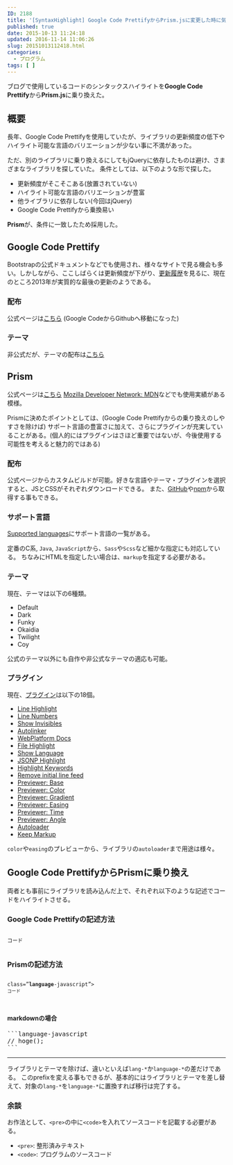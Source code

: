 ```yaml
---
ID: 2188
title: '[SyntaxHighlight] Google Code PrettifyからPrism.jsに変更した時に気をつけたこと'
published: true
date: 2015-10-13 11:24:18
updated: 2016-11-14 11:06:26
slug: 20151013112418.html
categories:
  - プログラム
tags: [ ]
---
```

ブログで使用しているコードのシンタックスハイライトを**Google Code Prettify**から**Prism.js**に乗り換えた。

<!--more-->

## 概要
長年、Google Code Prettifyを使用していたが、ライブラリの更新頻度の低下やハイライト可能な言語のバリエーションが少ない事に不満があった。

ただ、別のライブラリに乗り換えるにしてもjQueryに依存したものは避け、さまざまなライブラリを探していた。
条件としては、以下のような形で探した。

* 更新頻度がそこそこある(放置されていない)
* ハイライト可能な言語のバリエーションが豊富
* 他ライブラリに依存しない(今回はjQuery)
* Google Code Prettifyから乗換易い

**Prism**が、条件に一致したため採用した。

## Google Code Prettify
Bootstrapの公式ドキュメントなどでも使用され、様々なサイトで見る機会も多い。しかしながら、ここしばらくは更新頻度が下がり、[更新履歴](https://github.com/google/code-prettify/blob/master/CHANGES.md)を見るに、現在のところ2013年が実質的な最後の更新のようである。

### 配布
公式ページは[こちら](https://github.com/google/code-prettify) (Google CodeからGithubへ移動になった)

### テーマ
非公式だが、テーマの配布は[こちら](http://jmblog.github.io/color-themes-for-google-code-prettify/)


## Prism
公式ページは[こちら](http://prismjs.com)
[Mozilla Developer Network: MDN](https://developer.mozilla.org/ja/)などでも使用実績がある模様。

Prismに決めたポイントとしては、(Google Code Prettifyからの乗り換えのしやすさを除けば) サポート言語の豊富さに加えて、さらにプラグインが充実していることがある。(個人的にはプラグインはさほど重要ではないが、今後使用する可能性を考えると魅力的ではある)

### 配布
公式ページからカスタムビルドが可能。好きな言語やテーマ・プラグインを選択すると、JSとCSSがそれぞれダウンロードできる。
また、[GitHub](https://github.com/PrismJS/prism)や[npm](https://www.npmjs.com/package/prismjs)から取得する事もできる。


### サポート言語
[Supported languages](http://prismjs.com/#languages-list)にサポート言語の一覧がある。

定番のC系, `Java`, `JavaScript`から、`Sass`や`Scss`など細かな指定にも対応している。
ちなみにHTMLを指定したい場合は、`markup`を指定する必要がある。

### テーマ
現在、テーマは以下の6種類。

* Default
* Dark
* Funky
* Okaidia
* Twilight
* Coy

公式のテーマ以外にも自作や非公式なテーマの適応も可能。

### プラグイン
現在、[プラグイン](http://prismjs.com/#plugins)は以下の18個。

* [Line Highlight](http://prismjs.com/plugins/line-highlight)
* [Line Numbers](http://prismjs.com/plugins/line-numbers)
* [Show Invisibles](http://prismjs.com/plugins/show-invisibles)
* [Autolinker](http://prismjs.com/plugins/autolinker)
* [WebPlatform Docs](http://prismjs.com/plugins/wpd)
* [File Highlight](http://prismjs.com/plugins/file-highlight)
* [Show Language](http://prismjs.com/plugins/show-language)
* [JSONP Highlight](http://prismjs.com/plugins/jsonp-highlight)
* [Highlight Keywords](http://prismjs.com/plugins/highlight-keywords)
* [Remove initial line feed](http://prismjs.com/plugins/remove-initial-line-feed)
* [Previewer: Base](http://prismjs.com/plugins/previewer-base)
* [Previewer: Color](http://prismjs.com/plugins/previewer-color)
* [Previewer: Gradient](http://prismjs.com/plugins/previewer-gradient)
* [Previewer: Easing](http://prismjs.com/plugins/previewer-easing)
* [Previewer: Time](http://prismjs.com/plugins/previewer-time)
* [Previewer: Angle](http://prismjs.com/plugins/previewer-angle)
* [Autoloader](http://prismjs.com/plugins/autoloader)
* [Keep Markup](http://prismjs.com/plugins/keep-markup)

`color`や`easing`のプレビューから、ライブラリの`autoloader`まで用途は様々。



## Google Code PrettifyからPrismに乗り換え
両者とも事前にライブラリを読み込んだ上で、それぞれ以下のような記述でコードをハイライトさせる。

### Google Code Prettifyの記述方法
<pre class="language-markup"><code><pre class="prettyprint <b>lang</b>-javascript">
コード
</pre></code></pre>

### Prismの記述方法
<pre class="language-markup"><code><pre <span class="red">class=”<b>language</b>-javascript”</span>><code>
コード
</code></pre> </code></pre>

#### markdownの場合
<pre>
```language-javascript
// hoge();
```
</pre>

---

ライブラリとテーマを除けば、違いといえば`lang-*`か`language-*`の差だけである。
このprefixを変える事もできるが、基本的にはライブラリとテーマを差し替えて、対象の`lang-*`を`language-*`に置換すれば移行は完了する。

### 余談
お作法として、`<pre>`の中に`<code>`を入れてソースコードを記載する必要がある。

* `<pre>`: 整形済みテキスト
* `<code>`: プログラムのソースコード